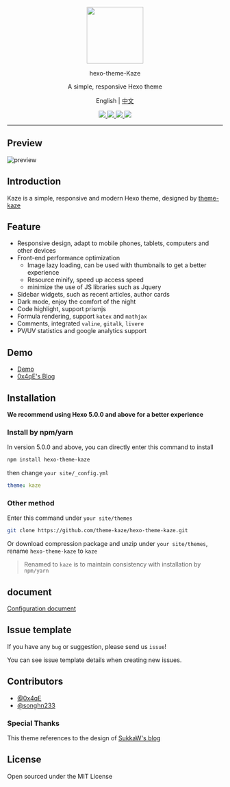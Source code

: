 <p align="center">
  <img src="https://avatars3.githubusercontent.com/u/68339006?s=200&v=4" width="132">
</p>
<p align="center">hexo-theme-Kaze</p>
<p align="center">A simple, responsive Hexo theme</p>
<p align="center">English | <a href="README_zh.md">中文</a></p>
<p align="center">
  <a href="https://www.npmjs.com/package/hexo-theme-kaze/v/latest">
    <img src="https://img.shields.io/npm/v/hexo-theme-kaze">
  </a>
  <a href="https://github.com/theme-kaze/hexo-theme-kaze/blob/master/LICENSE">
    <img src="https://img.shields.io/npm/l/hexo-theme-kaze">
  </a>
  <a href="https://github.com/theme-kaze/hexo-theme-kaze/commits/master">
    <img src="https://img.shields.io/github/commit-activity/w/theme-kaze/hexo-theme-kaze?color=red">
  </a>
  <a href="https://github.com/theme-kaze/hexo-theme-kaze/commits/master">
    <img src="https://img.shields.io/github/last-commit/theme-kaze/hexo-theme-kaze/master">
  </a>
</p>

---
## Preview

![preview](https://img.songhn.com/img/gallery.png?imageslim)

## Introduction

Kaze is a simple, responsive and modern Hexo theme, designed by [theme-kaze](https://github.com/theme-kaze)


## Feature

+ Responsive design, adapt to mobile phones, tablets, computers and other devices
+ Front-end performance optimization
  + Image lazy loading, can be used with thumbnails to get a better experience
  + Resource minify, speed up access speed
  + minimize the use of JS libraries such as Jquery
+ Sidebar widgets, such as recent articles, author cards
+ Dark mode, enjoy the comfort of the night
+ Code highlight, support prismjs
+ Formula rendering, support `katex` and `mathjax`
+ Comments, integrated `valine`, `gitalk`, `livere`
+ PV/UV statistics and google analytics support
## Demo

+ [Demo](https://demo.theme-kaze.top/)
+ [0x4qE's Blog](https://0727.site)

## Installation

**We recommend using Hexo 5.0.0 and above for a better experience**

### Install by npm/yarn

In version 5.0.0 and above, you can directly enter this command to install

```bash
npm install hexo-theme-kaze
```

then change `your site/_config.yml`

```yaml
theme: kaze
```
### Other method

Enter this command under `your site/themes`

```bash
git clone https://github.com/theme-kaze/hexo-theme-kaze.git
```

Or download compression package and unzip under `your site/themes`, rename `hexo-theme-kaze` to `kaze`

> Renamed to `kaze` is to maintain consistency with installation by `npm/yarn`

## document

[Configuration document](https://demo.theme-kaze.top/document/)

## Issue template

If you have any `bug` or suggestion, please send us `issue`!

You can see issue template details when creating new issues.

## Contributors

+ [@0x4qE](https://github.com/0x4qE)
+ [@songhn233](https://github.com/songhn233)

### Special Thanks

This theme references to the design of [SukkaW's blog](https://blog.skk.moe/)

## License

Open sourced under the MIT License
